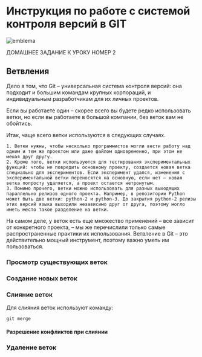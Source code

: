# **Инструкция по работе с системой контроля версий в GIT**

![emblema](git_.png)

ДОМАШНЕЕ ЗАДАНИЕ К УРОКУ НОМЕР 2

## Ветвления

Дело в том, что Git – универсальная система контроля версий: она подходит и большим командам крупных корпораций, и индивидуальным разработчикам для их личных проектов.

Если вы работаете один – скорее всего вы будете редко использовать ветки, но если вы работаете в большой компании, без веток вам не обойтись.

Итак, чаще всего ветки используются в следующих случаях.

    1. Ветки нужны, чтобы несколько программистов могли вести работу над одним и тем же проектом или даже файлом одновременно, при этом не мешая друг другу.
    2. Кроме того, ветки используются для тестирования экспериментальных функций: чтобы не повредить основному проекту, создается новая ветка специально для экспериментов. Если эксперимент удался, изменения с экспериментальной ветки переносятся на основную, если нет – новая ветка попросту удаляется, а проект остается нетронутым.
    3. Помимо прочего, ветки можно использовать для разных выходящих параллельно релизов одного проекта. Например, в репозитории Python может быть две ветки: python-2 и python-3. До закрытия python-2 релизы этих версий языка выходили независимо друг от друга, поэтому могло иметь место такое разделение на ветки.

На самом деле, у веток есть еще множество применений – все зависит от конкретного проекта, – мы же перечислили только самые распространенные практики их использования. Ветвление в Git – это действительно мощный инструмент, поэтому важно уметь им пользоваться.


### Просмотр существующих веток

### Создание новых веток

### Слияние веток

Для слияния веток используют команду:

    git merge

#### Разрешение конфликтов при слиянии

### Удаление веток

